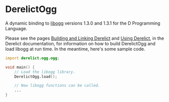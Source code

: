 DerelictOgg
==========

A dynamic binding to [libogg][1] versions 1.3.0 and 1.3.1 for the D Programming Language.

Please see the pages [Building and Linking Derelict][2] and [Using Derelict][3], in the Derelict documentation, for information on how to build DerelictOgg and load libogg at run time. In the meantime, here's some sample code.

```D
import derelict.ogg.ogg;

void main() {
    // Load the libogg library.
    DerelictOgg.load();

    // Now libogg functions can be called.
    ...
}
```

[1]: http://xiph.org/ogg/
[2]: http://derelictorg.github.io/compiling.html
[3]: http://derelictorg.github.io/using.html
